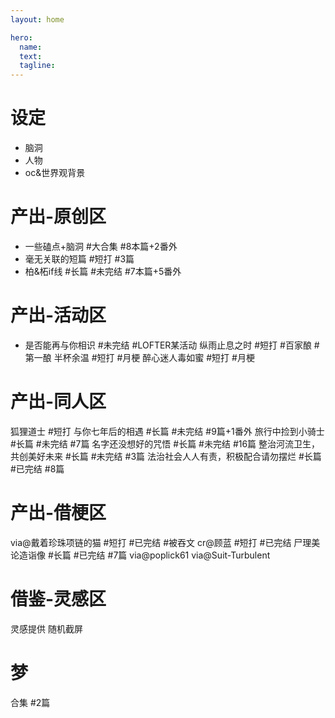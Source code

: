 ```yaml
---
layout: home

hero:
  name: 
  text: 
  tagline: 
---
```


# 设定
  - 脑洞
  - 人物
  - oc&世界观背景

# 产出-原创区
  - 一些磕点+脑洞 #大合集 #8本篇+2番外
  - 毫无关联的短篇 #短打 #3篇
  - 柏&柘if线 #长篇 #未完结 #7本篇+5番外

# 产出-活动区
  - 是否能再与你相识 #未完结 #LOFTER某活动
纵雨止息之时 #短打 #百家酿 #第一酿
半杯余温 #短打 #月梗
醉心迷人毒如蜜 #短打 #月梗

# 产出-同人区
狐狸道士 #短打
与你七年后的相遇 #长篇 #未完结 #9篇+1番外
旅行中捡到小骑士 #长篇 #未完结 #7篇
名字还没想好的咒悟 #长篇 #未完结 #16篇
整治河流卫生，共创美好未来 #长篇 #未完结 #3篇
法治社会人人有责，积极配合请勿摆烂 #长篇 #已完结 #8篇

# 产出-借梗区
via@戴着珍珠项链的猫 #短打 #已完结 #被吞文
cr@顾蓝 #短打 #已完结
尸理美论造诣像 #长篇 #已完结 #7篇
via@poplick61
via@Suit-Turbulent

# 借鉴-灵感区
灵感提供
随机截屏

# 梦
合集 #2篇